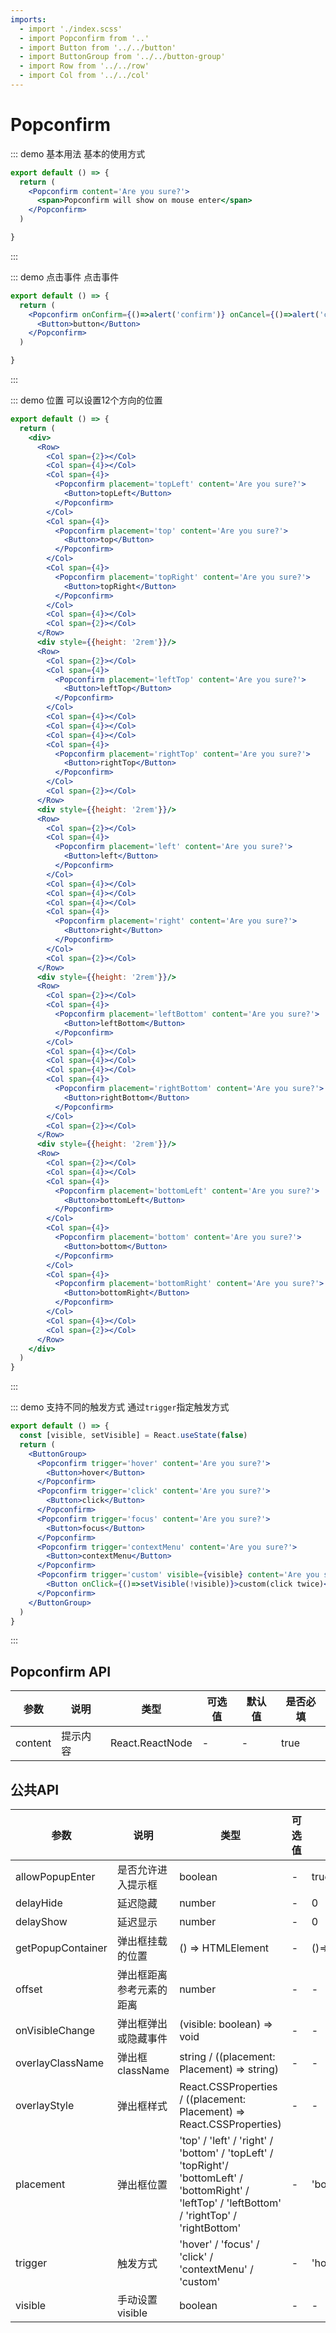 ```yaml
---
imports:
  - import './index.scss'
  - import Popconfirm from '..'
  - import Button from '../../button'
  - import ButtonGroup from '../../button-group'
  - import Row from '../../row'
  - import Col from '../../col'
---
```

# Popconfirm

::: demo 基本用法
基本的使用方式

```jsx
export default () => {
  return (
    <Popconfirm content='Are you sure?'>
      <span>Popconfirm will show on mouse enter</span>
    </Popconfirm>
  )

}
```

:::

::: demo 点击事件
点击事件

```jsx
export default () => {
  return (
    <Popconfirm onConfirm={()=>alert('confirm')} onCancel={()=>alert('cancel')} content='Are you sure?'>
      <Button>button</Button>
    </Popconfirm>
  )

}
```

:::

::: demo 位置
可以设置12个方向的位置

```jsx
export default () => {
  return (
    <div>
      <Row>
        <Col span={2}></Col>
        <Col span={4}></Col>
        <Col span={4}>
          <Popconfirm placement='topLeft' content='Are you sure?'>
            <Button>topLeft</Button>
          </Popconfirm>
        </Col>
        <Col span={4}>
          <Popconfirm placement='top' content='Are you sure?'>
            <Button>top</Button>
          </Popconfirm>
        </Col>
        <Col span={4}>
          <Popconfirm placement='topRight' content='Are you sure?'>
            <Button>topRight</Button>
          </Popconfirm>
        </Col>
        <Col span={4}></Col>
        <Col span={2}></Col>
      </Row>
      <div style={{height: '2rem'}}/>
      <Row>
        <Col span={2}></Col>
        <Col span={4}>
          <Popconfirm placement='leftTop' content='Are you sure?'>
            <Button>leftTop</Button>
          </Popconfirm>
        </Col>
        <Col span={4}></Col>
        <Col span={4}></Col>
        <Col span={4}></Col>
        <Col span={4}>
          <Popconfirm placement='rightTop' content='Are you sure?'>
            <Button>rightTop</Button>
          </Popconfirm>
        </Col>
        <Col span={2}></Col>
      </Row>
      <div style={{height: '2rem'}}/>
      <Row>
        <Col span={2}></Col>
        <Col span={4}>
          <Popconfirm placement='left' content='Are you sure?'>
            <Button>left</Button>
          </Popconfirm>
        </Col>
        <Col span={4}></Col>
        <Col span={4}></Col>
        <Col span={4}></Col>
        <Col span={4}>
          <Popconfirm placement='right' content='Are you sure?'>
            <Button>right</Button>
          </Popconfirm>
        </Col>
        <Col span={2}></Col>
      </Row>
      <div style={{height: '2rem'}}/>
      <Row>
        <Col span={2}></Col>
        <Col span={4}>
          <Popconfirm placement='leftBottom' content='Are you sure?'>
            <Button>leftBottom</Button>
          </Popconfirm>
        </Col>
        <Col span={4}></Col>
        <Col span={4}></Col>
        <Col span={4}></Col>
        <Col span={4}>
          <Popconfirm placement='rightBottom' content='Are you sure?'>
            <Button>rightBottom</Button>
          </Popconfirm>
        </Col>
        <Col span={2}></Col>
      </Row>
      <div style={{height: '2rem'}}/>
      <Row>
        <Col span={2}></Col>
        <Col span={4}></Col>
        <Col span={4}>
          <Popconfirm placement='bottomLeft' content='Are you sure?'>
            <Button>bottomLeft</Button>
          </Popconfirm>
        </Col>
        <Col span={4}>
          <Popconfirm placement='bottom' content='Are you sure?'>
            <Button>bottom</Button>
          </Popconfirm>
        </Col>
        <Col span={4}>
          <Popconfirm placement='bottomRight' content='Are you sure?'>
            <Button>bottomRight</Button>
          </Popconfirm>
        </Col>
        <Col span={4}></Col>
        <Col span={2}></Col>
      </Row>
    </div>
  )
}

```

:::

::: demo 支持不同的触发方式
通过`trigger`指定触发方式

```jsx
export default () => {
  const [visible, setVisible] = React.useState(false)
  return (
    <ButtonGroup>
      <Popconfirm trigger='hover' content='Are you sure?'>
        <Button>hover</Button>
      </Popconfirm>
      <Popconfirm trigger='click' content='Are you sure?'>
        <Button>click</Button>
      </Popconfirm>
      <Popconfirm trigger='focus' content='Are you sure?'>
        <Button>focus</Button>
      </Popconfirm>
      <Popconfirm trigger='contextMenu' content='Are you sure?'>
        <Button>contextMenu</Button>
      </Popconfirm>
      <Popconfirm trigger='custom' visible={visible} content='Are you sure?'>
        <Button onClick={()=>setVisible(!visible)}>custom(click twice)</Button>
      </Popconfirm>
    </ButtonGroup>
  )
}

```

:::

## Popconfirm API

| 参数   | 说明                                       | 类型            | 可选值 | 默认值 | 是否必填
| ------ | ------------------------------------------ | --------------- | ------ | ------ | --- |
| content | 提示内容            | React.ReactNode  | -  | -| true|

## 公共API

| 参数   | 说明                                       | 类型            | 可选值 | 默认值 | 是否必填
| ------ | ------------------------------------------ | --------------- | ------ | ------ | --- |
| allowPopupEnter | 是否允许进入提示框            | boolean  | -  | true | false|
| delayHide | 延迟隐藏            | number  | -  | 0 | false|
| delayShow | 延迟显示            | number  | -  | 0 | false|
| getPopupContainer | 弹出框挂载的位置            | () => HTMLElement  | -  | ()=>document.body | false|
| offset | 弹出框距离参考元素的距离            | number  | -  | - | false|
| onVisibleChange | 弹出框弹出或隐藏事件            | (visible: boolean) => void  | -  | - | false|
| overlayClassName | 弹出框className            | string / ((placement: Placement) => string)  | -  | - | false|
| overlayStyle | 弹出框样式           | React.CSSProperties / ((placement: Placement) => React.CSSProperties)  | -  | - | false|
| placement | 弹出框位置           |  'top' / 'left' / 'right' / 'bottom' / 'topLeft' / 'topRight'/ 'bottomLeft' / 'bottomRight' / 'leftTop' / 'leftBottom' / 'rightTop' / 'rightBottom'  | -  | 'bottom' | false|
| trigger | 触发方式           | 'hover' / 'focus' / 'click' / 'contextMenu' / 'custom'  | -  | 'hover' | false|
| visible | 手动设置visible           | boolean  | -  | - | false|
